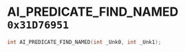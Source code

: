 # AI_PREDICATE_FIND_NAMED `0x31D76951`

```cpp
int AI_PREDICATE_FIND_NAMED(int _Unk0, int _Unk1);
```
